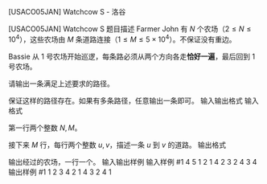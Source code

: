 



[USACO05JAN] Watchcow S - 洛谷














[USACO05JAN] Watchcow S
题目描述
Farmer John 有 $N$ 个农场（$2 \leq N \leq 10^4$），这些农场由 $M$ 条道路连接（$1 \leq M \leq 5 \times 10^4$）。不保证没有重边。

Bassie 从 $1$ 号农场开始巡逻，每条路必须从两个方向各走**恰好一遍**，最后回到 $1$ 号农场。

请输出一条满足上述要求的路径。

保证这样的路径存在。如果有多条路径，任意输出一条即可。
输入输出格式
输入格式

第一行两个整数 $N,M$。

接下来 $M$ 行，每行两个整数 $u,v$，描述一条 $u$ 到 $v$ 的道路。
输出格式

输出经过的农场，一行一个。
输入输出样例
输入样例 #1
4 5
1 2
1 4
2 3
2 4
3 4
输出样例 #1
1
2
3
4
2
1
4
3
2
4
1






